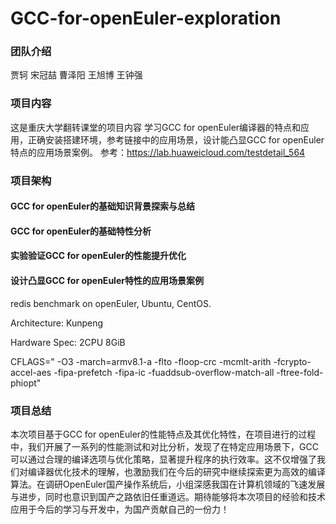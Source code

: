 # GCC-for-openEuler-exploration
### 团队介绍
贾轲 宋冠喆 曹泽阳 王旭博 王钟强
### 项目内容
这是重庆大学翻转课堂的项目内容
学习GCC for openEuler编译器的特点和应用，正确安装搭建环境，参考链接中的应用场景，设计能凸显GCC for openEuler特点的应用场景案例。
参考：https://lab.huaweicloud.com/testdetail_564
### 项目架构
#### GCC for openEuler的基础知识背景探索与总结
#### GCC for openEuler的基础特性分析
#### 实验验证GCC for openEuler的性能提升优化
#### 设计凸显GCC for openEuler特性的应用场景案例
redis benchmark on openEuler, Ubuntu, CentOS.

Architecture: Kunpeng

Hardware Spec: 2CPU 8GiB

CFLAGS=" -O3 -march=armv8.1-a -flto -floop-crc -mcmlt-arith -fcrypto-accel-aes -fipa-prefetch -fipa-ic -fuaddsub-overflow-match-all -ftree-fold-phiopt"

### 项目总结
本次项目基于GCC for openEuler的性能特点及其优化特性，在项目进行的过程中，我们开展了一系列的性能测试和对比分析，发现了在特定应用场景下，GCC可以通过合理的编译选项与优化策略，显著提升程序的执行效率。这不仅增强了我们对编译器优化技术的理解，也激励我们在今后的研究中继续探索更为高效的编译算法。在调研OpenEuler国产操作系统后，小组深感我国在计算机领域的飞速发展与进步，同时也意识到国产之路依旧任重道远。期待能够将本次项目的经验和技术应用于今后的学习与开发中，为国产贡献自己的一份力！  



